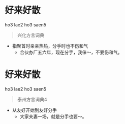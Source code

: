 # 好来好散
ho3 lae2 ho3 saen5
> 兴化方言词典
- 指聚首时亲亲热热，分手时也不伤和气
  - 合伙办厂五六年，现在分手，我俫～，不要伤和气。

# 好来好散
ho3 lae2 ho3 saen5
> 泰州方言词典4
- 从友好开始到友好分手
  - 大家夫妻一场，就是分手也要～。
